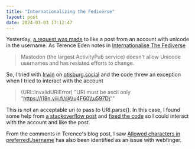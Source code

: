 ```yaml
---
title: "Internationalizing the Fediverse"
layout: post
date: 2024-03-03 17:12:47
---
```

Yesterday, [a request was made](https://fed.xnor.in/notice/AfRZC7jgkXRA1xk6Fc) to like a post from an account with unicode in the username. As Terence Eden notes in [Internationalise The Fediverse](https://shkspr.mobi/blog/2024/02/internationalise-the-fediverse/)

> Mastodon (the largest ActivityPub service) doesn't allow Unicode usernames and has resisted efforts to change.

So, I tried with [Irwin](https://github.com/herestomwiththeweather/irwin) on [otisburg.social](https://otisburg.social) and the code threw an exception when I tried to interact with the account

> (URI::InvalidURIError) "URI must be ascii only \"https://i18n.viii.fi/@\\u4F60\\u597D\""

This is not an acceptable uri to pass to URI.parse().  In this case, I found some help from [a stackoverflow post](https://stackoverflow.com/questions/7015778/is-this-the-best-way-to-unescape-unicode-escape-sequences-in-ruby) and [fixed the code](https://github.com/herestomwiththeweather/irwin/commit/b5899fc090b654383a82674d2d1bf788e2e3ce9f) so I could interact with the account and like the post.

From the comments in Terence's blog post, I saw [Allowed characters in preferredUsername](https://github.com/swicg/activitypub-webfinger/issues/9) has also been identified as an issue with webfinger.
